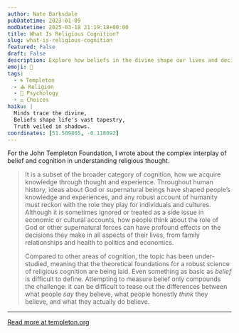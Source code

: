 ```yaml
---
author: Nate Barksdale
pubDatetime: 2023-01-09
modDatetime: 2025-03-18 21:19:18+00:00
title: What Is Religious Cognition?
slug: what-is-religious-cognition
featured: False
draft: False
description: Explore how beliefs in the divine shape our lives and decisions, in this deep dive into the underexplored field of religious cognition.
emoji: 🧠
tags:
  - 🌀 Templeton
  - ⛪ Religion
  - 🧠 Psychology
  - ⚖️ Choices
haiku: |
  Minds trace the divine,  
  Beliefs shape life's vast tapestry,  
  Truth veiled in shadows.
coordinates: [51.509865, -0.118092]
---
```


For the John Templeton Foundation, I wrote about the complex interplay of belief and cognition in understanding religious thought.

> It is a subset of the broader category of cognition, how we acquire knowledge through thought and experience. Throughout human history, ideas about God or supernatural beings have shaped people’s knowledge and experiences, and any robust account of humanity must reckon with the role they play for individuals and cultures. Although it is sometimes ignored or treated as a side issue in economic or cultural accounts, how people think about the role of God or other supernatural forces can have profound effects on the decisions they make in all aspects of their lives, from family relationships and health to politics and economics.
>
> Compared to other areas of cognition, the topic has been under-studied, meaning that the theoretical foundations for a robust science of religious cognition are being laid. Even something as basic as _belief_ is difficult to define. Attempting to measure belief only compounds the challenge: it can be difficult to tease out the differences between what people _say_ they believe, what people honestly _think_ they believe, and what they actually do believe.

---

[Read more at templeton.org](https://www.templeton.org/news/what-is-religious-cognition)
